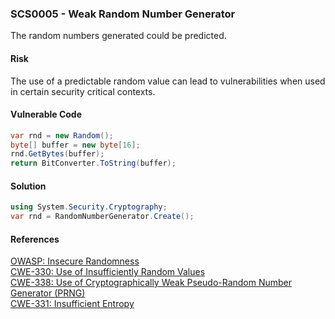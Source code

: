 ### SCS0005 - Weak Random Number Generator
The random numbers generated could be predicted.
#### Risk
The use of a predictable random value can lead to vulnerabilities when used in certain security critical contexts.
#### Vulnerable Code
```cs
var rnd = new Random();
byte[] buffer = new byte[16];
rnd.GetBytes(buffer);
return BitConverter.ToString(buffer);
```
#### Solution
```cs
using System.Security.Cryptography;
var rnd = RandomNumberGenerator.Create();
```
#### References
[OWASP: Insecure Randomness](https://www.owasp.org/index.php/Insecure_Randomness)  
[CWE-330: Use of Insufficiently Random Values](https://cwe.mitre.org/data/definitions/330.html)  
[CWE-338: Use of Cryptographically Weak Pseudo-Random Number Generator (PRNG)](https://cwe.mitre.org/data/definitions/338.html)  
[CWE-331: Insufficient Entropy](https://cwe.mitre.org/data/definitions/331.html)  
